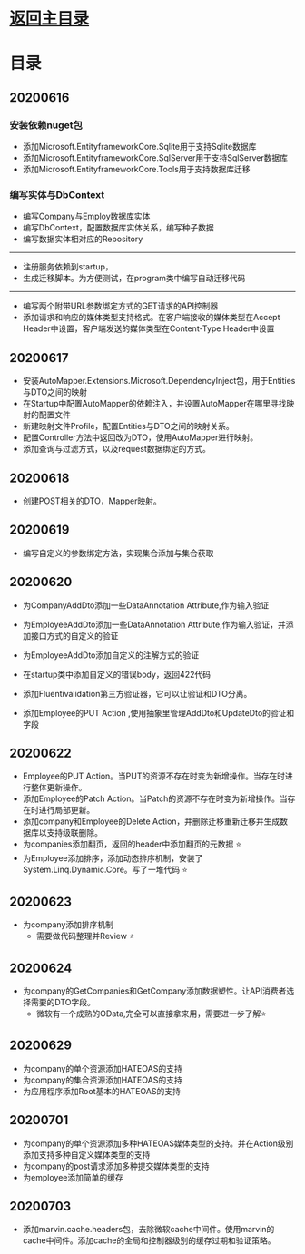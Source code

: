 # [返回主目录](Readme.md)<!-- omit in toc --> 

# 目录 <!-- omit in toc --> 



## 20200616

### 安装依赖nuget包

- 添加Microsoft.EntityframeworkCore.Sqlite用于支持Sqlite数据库
- 添加Microsoft.EntityframeworkCore.SqlServer用于支持SqlServer数据库
- 添加Microsoft.EntityframeworkCore.Tools用于支持数据库迁移
### 编写实体与DbContext
- 编写Company与Employ数据库实体
- 编写DbContext，配置数据库实体关系，编写种子数据
- 编写数据实体相对应的Repository

---
- 注册服务依赖到startup，
- 生成迁移脚本。为方便测试，在program类中编写自动迁移代码

---
- 编写两个附带URL参数绑定方式的GET请求的API控制器
- 添加请求和响应的媒体类型支持格式。在客户端接收的媒体类型在Accept Header中设置，客户端发送的媒体类型在Content-Type Header中设置

## 20200617
- 安装AutoMapper.Extensions.Microsoft.DependencyInject包，用于Entities与DTO之间的映射
- 在Startup中配置AutoMapper的依赖注入，并设置AutoMapper在哪里寻找映射的配置文件
- 新建映射文件Profile，配置Entities与DTO之间的映射关系。
- 配置Controller方法中返回改为DTO，使用AutoMapper进行映射。
- 添加查询与过滤方式，以及request数据绑定的方式。

## 20200618
- 创建POST相关的DTO，Mapper映射。

## 20200619
- 编写自定义的参数绑定方法，实现集合添加与集合获取

## 20200620
- 为CompanyAddDto添加一些DataAnnotation Attribute,作为输入验证
- 为EmployeeAddDto添加一些DataAnnotation Attribute,作为输入验证，并添加接口方式的自定义的验证
- 为EmployeeAddDto添加自定义的注解方式的验证
- 在startup类中添加自定义的错误body，返回422代码
- 添加Fluentivalidation第三方验证器，它可以让验证和DTO分离。

- 添加Employee的PUT Action ,使用抽象里管理AddDto和UpdateDto的验证和字段

## 20200622
- Employee的PUT Action。当PUT的资源不存在时变为新增操作。当存在时进行整体更新操作。
- 添加Employee的Patch Action。当Patch的资源不存在时变为新增操作。当存在时进行局部更新。
- 添加company和Employee的Delete Action，并删除迁移重新迁移并生成数据库以支持级联删除。
- 为companies添加翻页，返回的header中添加翻页的元数据 :star:
- 为Employee添加排序，添加动态排序机制，安装了System.Linq.Dynamic.Core。写了一堆代码 :star:

## 20200623
- 为company添加排序机制
  - 需要做代码整理并Review  :star:

## 20200624
- 为company的GetCompanies和GetCompany添加数据塑性。让API消费者选择需要的DTO字段。
  - 微软有一个成熟的OData,完全可以直接拿来用，需要进一步了解:star:

## 20200629
- 为company的单个资源添加HATEOAS的支持
- 为company的集合资源添加HATEOAS的支持
- 为应用程序添加Root基本的HATEOAS的支持

## 20200701
- 为company的单个资源添加多种HATEOAS媒体类型的支持。并在Action级别添加支持多种自定义媒体类型的支持
- 为company的post请求添加多种提交媒体类型的支持
- 为employee添加简单的缓存

## 20200703
- 添加marvin.cache.headers包，去除微软cache中间件。使用marvin的cache中间件。添加cache的全局和控制器级别的缓存过期和验证策略。
  
  